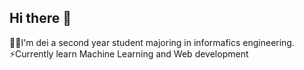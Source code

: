 ## Hi there 👋

👨‍🎓I'm dei a second year student majoring in informafics engineering.
⚡Currently learn Machine Learning and Web development
